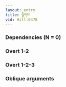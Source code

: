 ```yaml
---
layout: entry
title: ལྕིགས་
vid: Hill:0478
---
```

### Dependencies (N = 0)


### Overt 1-2


### Overt 1-2-3


### Oblique arguments
